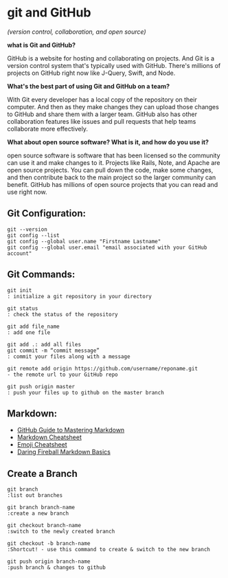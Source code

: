 # git and GitHub

_(version control, collaboration, and open source)_

**what is Git and GitHub?**

GitHub is a website for hosting and collaborating on projects.
And Git is a version control system that's typically used with GitHub.
There's millions of projects on GitHub right now like J-Query, Swift, and Node.

**What's the best part of using Git and GitHub on a team?**

With Git every developer has a local copy of the repository on their computer.
And then as they make changes they can upload those changes to GitHub and
share them with a larger team.
GitHub also has other collaboration features like issues and pull requests that help teams collaborate more effectively.

**What about open source software? What is it, and how do you use it?**

open source software is software that has been licensed so the community can use it and make changes to it.
Projects like Rails, Note, and Apache are open source projects.
You can pull down the code, make some changes, and then contribute back to the main project so the larger community can benefit.
GitHub has millions of open source projects that you can read and use right now.

## Git Configuration:

```
git --version
git config --list
git config --global user.name "Firstname Lastname"
git config --global user.email "email associated with your GitHub account"

```

## Git Commands:

```
git init
: initialize a git repository in your directory

git status
: check the status of the repository

git add file_name
: add one file

git add .: add all files
git commit -m “commit message”
: commit your files along with a message

git remote add origin https://github.com/username/reponame.git
- the remote url to your GitHub repo

git push origin master
: push your files up to github on the master branch
```

## Markdown:

- [GitHub Guide to Mastering Markdown](https://guides.github.com/features/mastering-markdown/)
- [Markdown Cheatsheet](https://guides.github.com/pdfs/markdown-cheatsheet-online.pdf)
- [Emoji Cheatsheet](https://www.webfx.com/tools/emoji-cheat-sheet/)
- [Daring Fireball Markdown Basics](https://daringfireball.net/projects/markdown/basics)

## Create a Branch

```
git branch
:list out branches

git branch branch-name
:create a new branch

git checkout branch-name
:switch to the newly created branch

git checkout -b branch-name
:Shortcut! - use this command to create & switch to the new branch

git push origin branch-name
:push branch & changes to github
```
